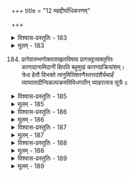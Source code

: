+++
title = "12 महद्दीर्घाधिकरणम्"

+++

<details><summary>विश्वास-प्रस्तुतिः - 183</summary>

183. कल्प्योपादनमेकं परममहदधिक्षित्य नानाविधाणू-  
पादानौघस्य दृष्टात् समधिकवपुषः कल्पनेऽनिष्टमाह।  
प्राज्ञाधिष्ठानशून्यप्रकृतिपरिणतिः प्राङ्निरस्ताऽथ सेशं  
सूक्ष्माणुद्रव्यमूलद्व्यणुकमुखजगत्सृष्टिपक्षं पिनष्टि॥
</details>

<details><summary>मूलम् - 183</summary>

183. कल्प्योपादनमेकं परममहदधिक्षित्य नानाविधाणू-  
पादानौघस्य दृष्टात् समधिकवपुषः कल्पनेऽनिष्टमाह।  
प्राज्ञाधिष्ठानशून्यप्रकृतिपरिणतिः प्राङ्निरस्ताऽथ सेशं  
सूक्ष्माणुद्रव्यमूलद्व्यणुकमुखजगत्सृष्टिपक्षं पिनष्टि॥
</details>

184. प्रागेवारम्भणोक्तावपहृतविषया प्रागसद्द्रव्यक्लृप्तिः   
 काणादानामिदानीं क्षिपति बहुमुखं कारणप्रक्रियांशम्।  
त्रेधा हेतौ विभक्ते त्वनुमितिशरणैस्तत्तदंशैर्यथार्हं  
व्याघातादीन्विकल्पक्रमविविधगतीन् व्याहरत्यत्र सूत्रैः॥


<details><summary>विश्वास-प्रस्तुतिः - 185</summary>

185. दृष्टस्याणोः प्रसूतिं द्व्यणुकमणुमपि स्थापयन्तोऽनुमित्या  
दृष्टाकारानुसारान्न निरवयवताद्यत्र वक्तुं क्षमेरन्।  
सर्वं सह्येत सूक्ष्मे प्रमितिपरवतां जालकालोकलक्ष्ये  
तद्भागान् ख्यापयेद्वा स्मृतिरफलतया त्वान्यपर्येण नेया॥
</details>

<details><summary>मूलम् - 185</summary>

185. दृष्टस्याणोः प्रसूतिं द्व्यणुकमणुमपि स्थापयन्तोऽनुमित्या  
दृष्टाकारानुसारान्न निरवयवताद्यत्र वक्तुं क्षमेरन्।  
सर्वं सह्येत सूक्ष्मे प्रमितिपरवतां जालकालोकलक्ष्ये  
तद्भागान् ख्यापयेद्वा स्मृतिरफलतया त्वान्यपर्येण नेया॥
</details>


<details><summary>विश्वास-प्रस्तुतिः - 186</summary>

186. विश्रान्तिर्न क्वचिच्चेदवयवनिवहानन्त्यतो मानसाम्यं  
माषक्षोणीभृतोस्स्यादिति यदि तदसत्तारतम्यादनन्ते।  
वैषम्यं पक्षमासप्रभृतिषु नियतं नह्यनन्तेष्वनिष्टं  
पारावर्यञ्च जात्योर्न किमनुकथितं व्यक्त्यनन्तत्वसाम्ये॥
</details>

<details><summary>मूलम् - 186</summary>

186. विश्रान्तिर्न क्वचिच्चेदवयवनिवहानन्त्यतो मानसाम्यं  
माषक्षोणीभृतोस्स्यादिति यदि तदसत्तारतम्यादनन्ते।  
वैषम्यं पक्षमासप्रभृतिषु नियतं नह्यनन्तेष्वनिष्टं  
पारावर्यञ्च जात्योर्न किमनुकथितं व्यक्त्यनन्तत्वसाम्ये॥
</details>


<details><summary>विश्वास-प्रस्तुतिः - 187</summary>

187.नादृष्टं किञ्चिदन्यच्छ्रुतिसरणिजुषां देवतानुग्रहादे-  
रन्यत्वे तस्य तज्ज्ञैरधिकयतनवत् क्लृप्तिरादौ व्युदस्ता।  
यत्ने यत्नानपेक्षां न किमनुमनुते स्याददृष्टेऽपि तद्वत्  
भूतस्थादृष्टवादे द्व्यणुकृदणुगतादृष्टकल्पोऽत्र लूनः॥
</details>

<details><summary>मूलम् - 187</summary>

187.नादृष्टं किञ्चिदन्यच्छ्रुतिसरणिजुषां देवतानुग्रहादे-  
रन्यत्वे तस्य तज्ज्ञैरधिकयतनवत् क्लृप्तिरादौ व्युदस्ता।  
यत्ने यत्नानपेक्षां न किमनुमनुते स्याददृष्टेऽपि तद्वत्  
भूतस्थादृष्टवादे द्व्यणुकृदणुगतादृष्टकल्पोऽत्र लूनः॥
</details>


<details><summary>विश्वास-प्रस्तुतिः - 188</summary>

188. नित्यं सम्बन्धमेके निजगदुरपृथक्सिद्धसर्वानुवृत्तं   
नित्यं नित्येष्वनित्येष्वपि कतिचिदिमन्तावदायुष्कमाहुः।  
तत्तद्द्वन्द्वस्वभावप्रतिनियतिमुचां स्यान्न तेन व्यवस्था  
गुर्वी त्वन्यस्य क्लृप्तिः कथमधिकजुषां नानवस्था न दोषः॥
</details>

<details><summary>मूलम् - 188</summary>

188. नित्यं सम्बन्धमेके निजगदुरपृथक्सिद्धसर्वानुवृत्तं   
नित्यं नित्येष्वनित्येष्वपि कतिचिदिमन्तावदायुष्कमाहुः।  
तत्तद्द्वन्द्वस्वभावप्रतिनियतिमुचां स्यान्न तेन व्यवस्था  
गुर्वी त्वन्यस्य क्लृप्तिः कथमधिकजुषां नानवस्था न दोषः॥
</details>


<details><summary>विश्वास-प्रस्तुतिः - 189</summary>

189.निर्धूते सूत्रकारैरवयविपरमाण्वात्मके द्रव्यवर्गे  
विश्वं व्याप्त्येकलक्ष्यं परममहदसत् स्यादथाद्रव्यमेव।  
मैवं दृष्टाणुतत्संहति तदुभयसम्बन्धसिद्धेरबाधा-  
दागन्तुक्षोणिताद्यैः श्रुतिरपि जगदारम्भणं बम्भणीति॥
</details>

<details><summary>मूलम् - 189</summary>

189.निर्धूते सूत्रकारैरवयविपरमाण्वात्मके द्रव्यवर्गे  
विश्वं व्याप्त्येकलक्ष्यं परममहदसत् स्यादथाद्रव्यमेव।  
मैवं दृष्टाणुतत्संहति तदुभयसम्बन्धसिद्धेरबाधा-  
दागन्तुक्षोणिताद्यैः श्रुतिरपि जगदारम्भणं बम्भणीति॥
</details>